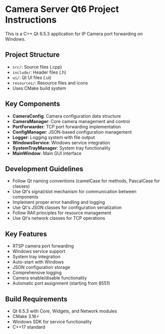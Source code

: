 <!-- Use this file to provide workspace-specific custom instructions to Copilot. For more details, visit https://code.visualstudio.com/docs/copilot/copilot-customization#_use-a-githubcopilotinstructionsmd-file -->

# Camera Server Qt6 Project Instructions

This is a C++ Qt 6.5.3 application for IP Camera port forwarding on Windows.

## Project Structure
- `src/`: Source files (.cpp)
- `include/`: Header files (.h)
- `ui/`: Qt UI files (.ui) 
- `resources/`: Resource files and icons
- Uses CMake build system

## Key Components
- **CameraConfig**: Camera configuration data structure
- **CameraManager**: Core camera management and control
- **PortForwarder**: TCP port forwarding implementation
- **ConfigManager**: JSON-based configuration management
- **Logger**: Logging system with file output
- **WindowsService**: Windows service integration
- **SystemTrayManager**: System tray functionality
- **MainWindow**: Main GUI interface

## Development Guidelines
- Follow Qt naming conventions (camelCase for methods, PascalCase for classes)
- Use Qt's signal/slot mechanism for communication between components
- Implement proper error handling and logging
- Use Qt's JSON classes for configuration serialization
- Follow RAII principles for resource management
- Use Qt's network classes for TCP operations

## Key Features
- RTSP camera port forwarding
- Windows service support
- System tray integration
- Auto-start with Windows
- JSON configuration storage
- Comprehensive logging
- Camera enable/disable functionality
- Automatic port assignment (starting from 8551)

## Build Requirements
- Qt 6.5.3 with Core, Widgets, and Network modules
- CMake 3.16+
- Windows SDK for service functionality
- C++17 standard
